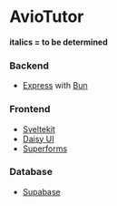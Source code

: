 # AvioTutor
**italics = to be determined**

### Backend
- [Express](https://expressjs.com/) with [Bun](https://bun.sh/docs/api/http)

### Frontend
- [Sveltekit](https://kit.svelte.dev/docs)
- [Daisy UI](https://daisyui.com/)
- [Superforms](https://superforms.rocks/)

### Database
- [Supabase](https://supabase.com/docs)